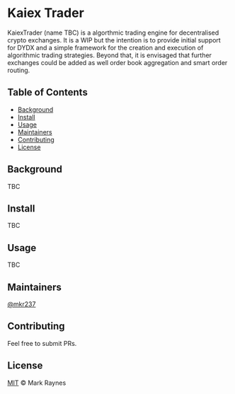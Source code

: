 # Kaiex Trader

KaiexTrader (name TBC) is a algorthmic trading engine for decentralised crypto exchanges. It is a WIP but the intention is to provide initial support for DYDX and a simple framework for the creation and execution of algorithmic trading strategies.  Beyond that, it is envisaged that further exchanges could be added as well order book aggregation and smart order routing.


## Table of Contents

- [Background](#background)
- [Install](#install)
- [Usage](#usage)
- [Maintainers](#maintainers)
- [Contributing](#contributing)
- [License](#license)

## Background

TBC

## Install

TBC

## Usage

TBC

## Maintainers

[@mkr237](https://github.com/mkr237)

## Contributing

Feel free to submit PRs.

## License

[MIT](LICENSE) © Mark Raynes
